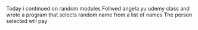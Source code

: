 Today i continued on random modules
Follwed angela yu udemy class and wrote a program that selects random name from a list of names
The person selected will pay